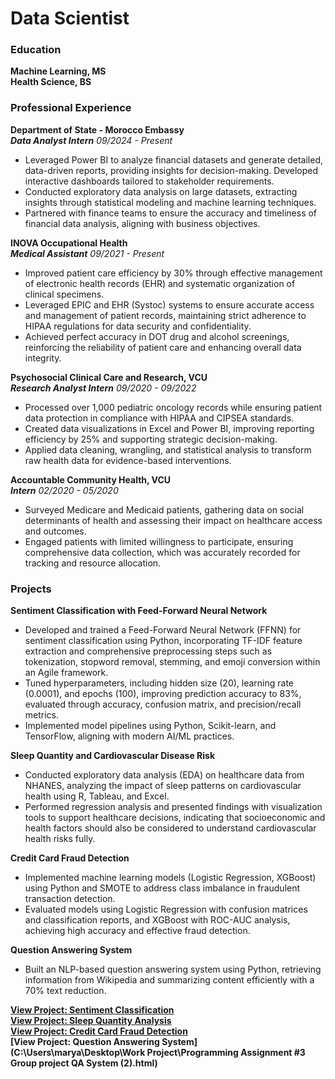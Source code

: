 # Data Scientist

### Education
**Machine Learning, MS**  
**Health Science, BS**

### Professional Experience

**Department of State - Morocco Embassy**  
**_Data Analyst Intern_** 
*09/2024 - Present*  
- Leveraged Power BI to analyze financial datasets and generate detailed, data-driven reports, providing insights for decision-making. Developed interactive dashboards tailored to stakeholder requirements.
- Conducted exploratory data analysis on large datasets, extracting insights through statistical modeling and machine learning techniques.
- Partnered with finance teams to ensure the accuracy and timeliness of financial data analysis, aligning with business objectives.

**INOVA Occupational Health**  
**_Medical Assistant_**
*09/2021 - Present*  
- Improved patient care efficiency by 30% through effective management of electronic health records (EHR) and systematic organization of clinical specimens.
- Leveraged EPIC and EHR (Systoc) systems to ensure accurate access and management of patient records, maintaining strict adherence to HIPAA regulations for data security and confidentiality.
- Achieved perfect accuracy in DOT drug and alcohol screenings, reinforcing the reliability of patient care and enhancing overall data integrity.

**Psychosocial Clinical Care and Research, VCU**  
**_Research Analyst Intern_**
*09/2020 - 09/2022*  
- Processed over 1,000 pediatric oncology records while ensuring patient data protection in compliance with HIPAA and CIPSEA standards.
- Created data visualizations in Excel and Power BI, improving reporting efficiency by 25% and supporting strategic decision-making.
- Applied data cleaning, wrangling, and statistical analysis to transform raw health data for evidence-based interventions.

**Accountable Community Health, VCU**  
**_Intern_**
*02/2020 - 05/2020*  
- Surveyed Medicare and Medicaid patients, gathering data on social determinants of health and assessing their impact on healthcare access and outcomes.
- Engaged patients with limited willingness to participate, ensuring comprehensive data collection, which was accurately recorded for tracking and resource allocation.

### Projects

**Sentiment Classification with Feed-Forward Neural Network**  
- Developed and trained a Feed-Forward Neural Network (FFNN) for sentiment classification using Python, incorporating TF-IDF feature extraction and comprehensive preprocessing steps such as tokenization, stopword removal, stemming, and emoji conversion within an Agile framework.
- Tuned hyperparameters, including hidden size (20), learning rate (0.0001), and epochs (100), improving prediction accuracy to 83%, evaluated through accuracy, confusion matrix, and precision/recall metrics.
- Implemented model pipelines using Python, Scikit-learn, and TensorFlow, aligning with modern AI/ML practices.

**Sleep Quantity and Cardiovascular Disease Risk**  
- Conducted exploratory data analysis (EDA) on healthcare data from NHANES, analyzing the impact of sleep patterns on cardiovascular health using R, Tableau, and Excel.
- Performed regression analysis and presented findings with visualization tools to support healthcare decisions, indicating that socioeconomic and health factors should also be considered to understand cardiovascular health risks fully.

**Credit Card Fraud Detection**  
- Implemented machine learning models (Logistic Regression, XGBoost) using Python and SMOTE to address class imbalance in fraudulent transaction detection.
- Evaluated models using Logistic Regression with confusion matrices and classification reports, and XGBoost with ROC-AUC analysis, achieving high accuracy and effective fraud detection.

**Question Answering System**  
- Built an NLP-based question answering system using Python, retrieving information from Wikipedia and summarizing content efficiently with a 70% text reduction.

**[View Project: Sentiment Classification](file:///path/to/your/sentiment_classification.html)**  
**[View Project: Sleep Quantity Analysis](file:///path/to/your/sleep_analysis.html)**  
**[View Project: Credit Card Fraud Detection](file:///path/to/your/fraud_detection.html)**  
**[View Project: Question Answering System](C:\Users\marya\Desktop\Work Project\Programming Assignment #3 Group project QA System (2).html)**  
